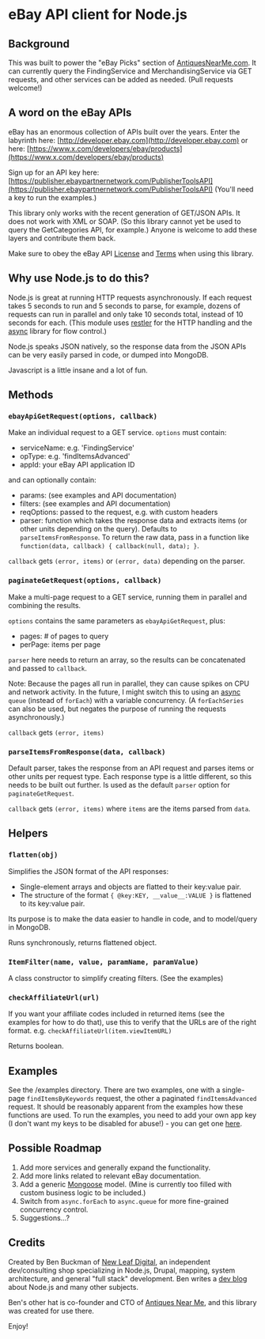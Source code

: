 eBay API client for Node.js
===============

## Background

This was built to power the "eBay Picks" section of [AntiquesNearMe.com](http://antiquesnearme.com). It can currently query the FindingService and MerchandisingService via GET requests, and other services can be added as needed. (Pull requests welcome!)


## A word on the eBay APIs

eBay has an enormous collection of APIs built over the years. Enter the labyrinth here: [http://developer.ebay.com](http://developer.ebay.com) or here: [https://www.x.com/developers/ebay/products](https://www.x.com/developers/ebay/products)

Sign up for an API key here: [https://publisher.ebaypartnernetwork.com/PublisherToolsAPI](https://publisher.ebaypartnernetwork.com/PublisherToolsAPI)
(You'll need a key to run the examples.)

This library only works with the recent generation of GET/JSON APIs. It does not work with XML or SOAP. (So this library cannot yet be used to query the GetCategories API, for example.) Anyone is welcome to add these layers and contribute them back.

Make sure to obey the eBay API [License](http://developer.ebay.com/join/licenses/individual/) and [Terms](https://www.x.com/developers/ebay/programs/affiliates/terms) when using this library.


## Why use Node.js to do this?

Node.js is great at running HTTP requests asynchronously. If each request takes 5 seconds to run and 5 seconds to parse, for example, dozens of requests can run in parallel and only take 10 seconds total, instead of 10 seconds for each. (This module uses [restler](https://github.com/danwrong/restler) for the HTTP handling and the [async](https://github.com/caolan/async) library for flow control.)

Node.js speaks JSON natively, so the response data from the JSON APIs can be very easily parsed in code, or dumped into MongoDB.

Javascript is a little insane and a lot of fun.


## Methods

### `ebayApiGetRequest(options, callback)`

Make an individual request to a GET service.
`options` must contain:

- serviceName: e.g. 'FindingService'
- opType: e.g. 'findItemsAdvanced'
- appId: your eBay API application ID

and can optionally contain:

- params: (see examples and API documentation)
- filters: (see examples and API documentation)
- reqOptions: passed to the request, e.g. with custom headers
- parser: function which takes the response data and extracts items (or other units depending on the query). Defaults to `parseItemsFromResponse`. To return the raw data, pass in a function like `function(data, callback) { callback(null, data); }`.

`callback` gets `(error, items)` or `(error, data)` depending on the parser.


### `paginateGetRequest(options, callback)`

Make a multi-page request to a GET service, running them in parallel and combining the results.

`options` contains the same parameters as `ebayApiGetRequest`, plus:

- pages: # of pages to query
- perPage: items per page

`parser` here needs to return an array, so the results can be concatenated and passed to `callback`.

Note: Because the pages all run in parallel, they can cause spikes on CPU and network activity. In the future, I might switch this to using an [async](https://github.com/caolan/async) `queue` (instead of `forEach`) with a variable concurrency. (A `forEachSeries` can also be used, but negates the purpose of running the requests asynchronously.)

`callback` gets `(error, items)`


### `parseItemsFromResponse(data, callback)`

Default parser, takes the response from an API request and parses items or other units per request type.
Each response type is a little different, so this needs to be built out further.
Is used as the default `parser` option for `paginateGetRequest`.

`callback` gets `(error, items)` where `items` are the items parsed from `data`.


## Helpers

### `flatten(obj)`

Simplifies the JSON format of the API responses:

- Single-element arrays and objects are flatted to their key:value pair.
- The structure of the format `{ @key:KEY, __value__:VALUE }` is flattened to its key:value pair.

Its purpose is to make the data easier to handle in code, and to model/query in MongoDB.

Runs synchronously, returns flattened object.


### `ItemFilter(name, value, paramName, paramValue)`

A class constructor to simplify creating filters. (See the examples)


### `checkAffiliateUrl(url)`

If you want your affiliate codes included in returned items (see the examples for how to do that), use this to verify that the URLs are of the right format.
e.g. `checkAffiliateUrl(item.viewItemURL)`

Returns boolean.


## Examples

See the /examples directory. There are two examples, one with a single-page `findItemsByKeywords` request, the other a paginated `findItemsAdvanced` request. It should be reasonably apparent from the examples how these functions are used.
To run the examples, you need to add your own app key (I don't want my keys to be disabled for abuse!) - you can get one [here](https://publisher.ebaypartnernetwork.com/PublisherToolsAPI).


## Possible Roadmap

1. Add more services and generally expand the functionality.
2. Add more links related to relevant eBay documentation.
3. Add a generic [Mongoose](http://mongoosejs.com) model. (Mine is currently too filled with custom business logic to be included.)
4. Switch from `async.forEach` to `async.queue` for more fine-grained concurrency control.
5. Suggestions...?


## Credits

Created by Ben Buckman of [New Leaf Digital](http://newleafdigital.com), an independent dev/consulting shop specializing in Node.js, Drupal, mapping, system architecture, and general "full stack" development. Ben writes a [dev blog](http://benbuckman.net) about Node.js and many other subjects.

Ben's other hat is co-founder and CTO of [Antiques Near Me](http://antiquesnearme.com), and this library was created for use there.

Enjoy!
